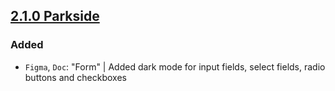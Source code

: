 ## [2.1.0 Parkside](https://github.com/cake-hub/parkside-figma/tree/v2.1.0)

### Added

* `Figma`, `Doc`: "Form" | Added dark mode for input fields, select fields, radio buttons and checkboxes
